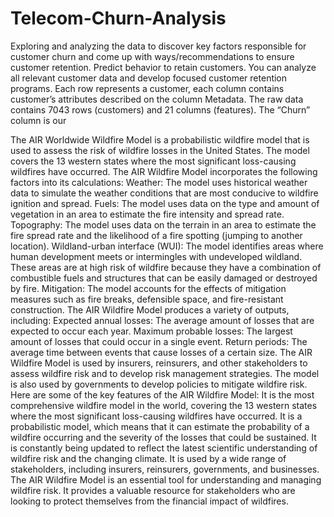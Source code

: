 # Telecom-Churn-Analysis
Exploring and analyzing the data to discover key factors responsible for customer churn and come up with ways/recommendations to ensure customer retention.
Predict behavior to retain customers. You can analyze all relevant customer data and develop focused customer retention programs. Each row represents a customer, each column contains customer’s attributes described on the column Metadata. The raw data contains 7043 rows (customers) and 21 columns (features). The “Churn” column is our 




 The AIR Worldwide Wildfire Model is a probabilistic wildfire model that is used to assess the risk of wildfire losses in the United States. The model covers the 13 western states where the most significant loss-causing wildfires have occurred.
The AIR Wildfire Model incorporates the following factors into its calculations:
Weather: The model uses historical weather data to simulate the weather conditions that are most conducive to wildfire ignition and spread.
Fuels: The model uses data on the type and amount of vegetation in an area to estimate the fire intensity and spread rate.
Topography: The model uses data on the terrain in an area to estimate the fire spread rate and the likelihood of a fire spotting (jumping to another location).
Wildland-urban interface (WUI): The model identifies areas where human development meets or intermingles with undeveloped wildland. These areas are at high risk of wildfire because they have a combination of combustible fuels and structures that can be easily damaged or destroyed by fire.
Mitigation: The model accounts for the effects of mitigation measures such as fire breaks, defensible space, and fire-resistant construction.
The AIR Wildfire Model produces a variety of outputs, including:
Expected annual losses: The average amount of losses that are expected to occur each year.
Maximum probable losses: The largest amount of losses that could occur in a single event.
Return periods: The average time between events that cause losses of a certain size.
The AIR Wildfire Model is used by insurers, reinsurers, and other stakeholders to assess wildfire risk and to develop risk management strategies. The model is also used by governments to develop policies to mitigate wildfire risk.
Here are some of the key features of the AIR Wildfire Model:
It is the most comprehensive wildfire model in the world, covering the 13 western states where the most significant loss-causing wildfires have occurred.
It is a probabilistic model, which means that it can estimate the probability of a wildfire occurring and the severity of the losses that could be sustained.
It is constantly being updated to reflect the latest scientific understanding of wildfire risk and the changing climate.
It is used by a wide range of stakeholders, including insurers, reinsurers, governments, and businesses.
The AIR Wildfire Model is an essential tool for understanding and managing wildfire risk. It provides a valuable resource for stakeholders who are looking to protect themselves from the financial impact of wildfires.


